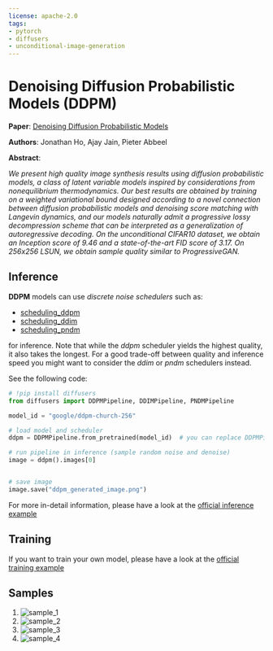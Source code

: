 ```yaml
---
license: apache-2.0
tags:
- pytorch
- diffusers
- unconditional-image-generation
---
```


# Denoising Diffusion Probabilistic Models (DDPM)

**Paper**: [Denoising Diffusion Probabilistic Models](https://arxiv.org/abs/2006.11239)

**Authors**: Jonathan Ho, Ajay Jain, Pieter Abbeel

**Abstract**:

*We present high quality image synthesis results using diffusion probabilistic models, a class of latent variable models inspired by considerations from nonequilibrium thermodynamics. Our best results are obtained by training on a weighted variational bound designed according to a novel connection between diffusion probabilistic models and denoising score matching with Langevin dynamics, and our models naturally admit a progressive lossy decompression scheme that can be interpreted as a generalization of autoregressive decoding. On the unconditional CIFAR10 dataset, we obtain an Inception score of 9.46 and a state-of-the-art FID score of 3.17. On 256x256 LSUN, we obtain sample quality similar to ProgressiveGAN.*

## Inference

**DDPM** models can use *discrete noise schedulers* such as:

- [scheduling_ddpm](https://github.com/huggingface/diffusers/blob/main/src/diffusers/schedulers/scheduling_ddpm.py)
- [scheduling_ddim](https://github.com/huggingface/diffusers/blob/main/src/diffusers/schedulers/scheduling_ddim.py)
- [scheduling_pndm](https://github.com/huggingface/diffusers/blob/main/src/diffusers/schedulers/scheduling_pndm.py)

for inference. Note that while the *ddpm* scheduler yields the highest quality, it also takes the longest.
For a good trade-off between quality and inference speed you might want to consider the *ddim* or *pndm* schedulers instead.

See the following code:

```python
# !pip install diffusers
from diffusers import DDPMPipeline, DDIMPipeline, PNDMPipeline

model_id = "google/ddpm-church-256"

# load model and scheduler
ddpm = DDPMPipeline.from_pretrained(model_id)  # you can replace DDPMPipeline with DDIMPipeline or PNDMPipeline for faster inference

# run pipeline in inference (sample random noise and denoise)
image = ddpm().images[0]


# save image
image.save("ddpm_generated_image.png")
```

For more in-detail information, please have a look at the [official inference example](https://colab.research.google.com/github/huggingface/notebooks/blob/main/diffusers/diffusers_intro.ipynb)

## Training

If you want to train your own model, please have a look at the [official training example](https://colab.research.google.com/github/huggingface/notebooks/blob/main/diffusers/training_example.ipynb)

## Samples
1. ![sample_1](https://huggingface.co/google/ddpm-church-256/resolve/main/images/generated_image_0.png)
2. ![sample_2](https://huggingface.co/google/ddpm-church-256/resolve/main/images/generated_image_1.png)
3. ![sample_3](https://huggingface.co/google/ddpm-church-256/resolve/main/images/generated_image_2.png)
4. ![sample_4](https://huggingface.co/google/ddpm-church-256/resolve/main/images/generated_image_3.png)
